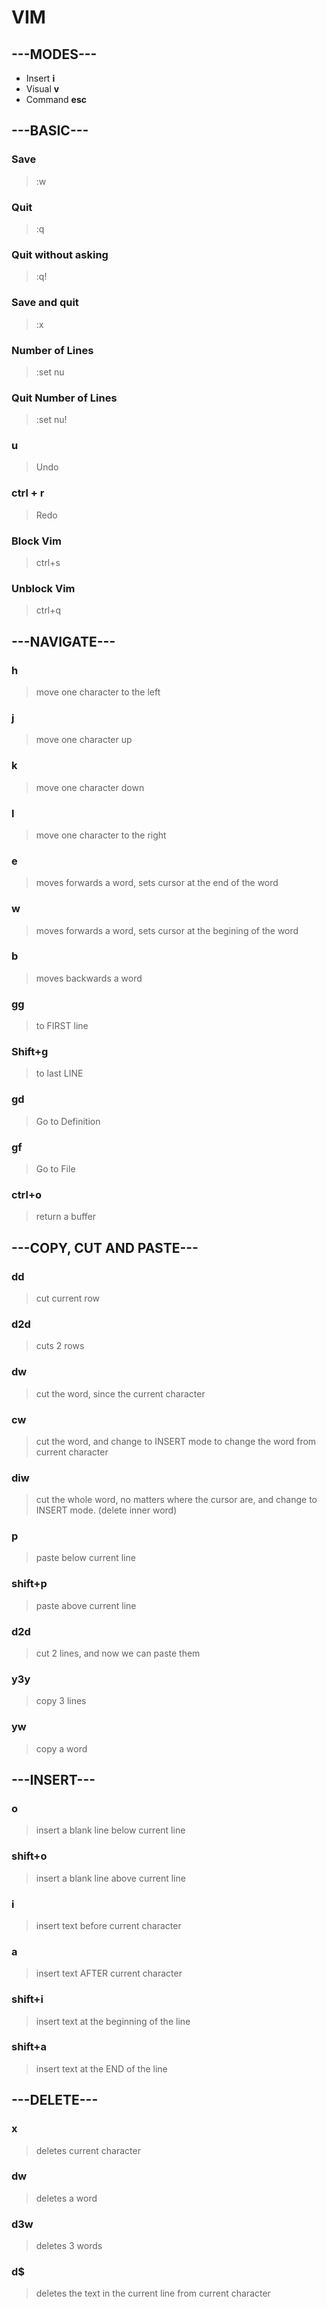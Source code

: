 # VIM

## ---MODES---

* Insert __i__
* Visual __v__
* Command __esc__

## ---BASIC---


### Save

>:w


### Quit

>:q


### Quit without asking

>:q!


### Save and quit

>:x


### Number of Lines

>:set nu


### Quit Number of Lines

>:set nu!


### u

>Undo


### ctrl + r

>Redo


### Block Vim

>ctrl+s

### Unblock Vim

>ctrl+q



## ---NAVIGATE---


### h

> move one character to the left


### j

> move one character up


### k

> move one character down


### l

> move one character to the right


### e

> moves forwards a word, sets cursor at the end of the word


### w

> moves forwards a word, sets cursor at the begining of the word


### b

> moves backwards a word


### gg

>to FIRST line


### Shift+g

>to last LINE


### gd

> Go to Definition


### gf

> Go to File


### ctrl+o

> return a buffer



## ---COPY, CUT AND PASTE---


### dd

>cut current row


### d2d

> cuts 2 rows


### dw

> cut the word, since the current character


### cw

> cut the word, and change to INSERT mode to change the word from current character


### diw

> cut the whole word, no matters where the cursor are, and change to INSERT mode. (delete inner word)


### p

>paste below current line


### shift+p

>paste above current line


### d2d

>cut 2 lines, and now we can paste them


### y3y

>copy 3 lines


### yw

>copy a word






## ---INSERT---


### o

>insert a blank line below current line

### shift+o

>insert a blank line above current line

### i

>insert text before current character

### a

>insert text AFTER current character

### shift+i

>insert text at the beginning of the line

### shift+a

>insert text at the END of the line



## ---DELETE---


### x

> deletes current character

### dw

> deletes a word


### d3w

> deletes 3 words

### d$

> deletes the text in the current line from current character













